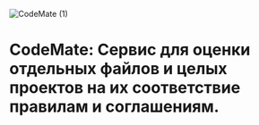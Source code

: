 ![CodeMate (1)](https://github.com/user-attachments/assets/538afd93-3de4-443c-ad16-33a1fb6db8a2)

# CodeMate: Сервис для оценки отдельных файлов и целых проектов на их соответствие правилам и соглашениям.


